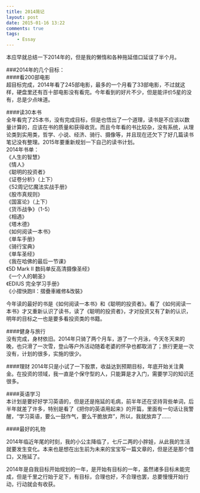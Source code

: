 ```yaml
---
title: 2014简记
layout: post
date: 2015-01-16 13:22
comments: true
tags: 
    - Essay
---
```

本应早就总结一下2014年的，但是我的懒惰和各种拖延借口延误了半个月。

###2014年的几个目标：  
####看200部电影  
超目标完成，2014年看了245部电影，最多的一个月看了33部电影，不过就这样，硬盘里还有百十部电影没有看完。今年看到的好片不少，但是能评价5星的没有，总是少点味道。

####读30本书  
全年看完了25本书，没有完成目标，但是也悟出了一个道理，读书是不应该以数量计算的，应该在书的质量和获得收货。而且今年看的书比较杂，没有系统，从理论类到实用类，哲学、小说、经济、骑行、摄像等，并且现在还欠下了好几篇读书笔记没有整理。2015年要重新规划一下自己的读书计划。  
2014年书单：  
《人生的智慧》  
《情人》  
《聪明的投资者》  
《证卷分析》（上下）  
《52周记忆魔法实战手册》  
《股市真规则》  
《国富论》（上下）  
《货币战争》（1-5）  
《相遇》  
《塔木德》  
《如何阅读一本书》  
《单车手册》  
《骑行宝典》  
《单车圣经》  
《我在哈佛的最后一节课》  
《5D Mark II 数码单反高清摄像圣经》  
《一个人的朝圣》  
《EDIUS 完全学习手册》  
《小摺快跑II：摺疊車維修&改裝》  

今年读的最好的书是《如何阅读一本书》和《聪明的投资者》。看了《如何阅读一本书》才又重新认识了读书，读了《聪明的投资者》，才对投资又有了新的认识，明年的目标之一也是要多看投资类的书籍。

####健身与旅行  
没有完成，身材依旧。2014年只骑了两个月车，游了一个月泳，今天冬天来的晚，也只滑了一次雪，登山等户外活动随着老婆的怀孕也都取消了；旅行更是一次没有，计划的很多，实施的很少。

####理财
2014年只是小试了一下股票，收益达到预期目标，年底开始关注黄金。在投资的领域，我一直是个保守型的人，只能算是才入门，需要学习的知识还很多。

####英语学习  
本计划是要好好学习英语的，但是还是拖延的毛病，前半年还在坚持背些单词，后半年就差了许多，特别是看了《把你的英语用起来》的开篇，里面有一句话让我警醒，“学习英语，要么一鼓作气，要么干脆放弃”，所以，我就放弃了……

####最好的礼物 

2014年临近年尾的时刻，我的小公主降临了，七斤二两的小胖娃，从此我的生活就要发生变化。本来也是想在出生前为未来的宝宝写一篇文章的，但是还是那个借口，又拖延了。

2014年是自我目标开始规划的一年，是开始有目标的一年，虽然诸多目标未能完成，但是千里之行始于足下，有目标，合理也好，不合理也罢，总要慢慢开始行动，行动就会有收获。

